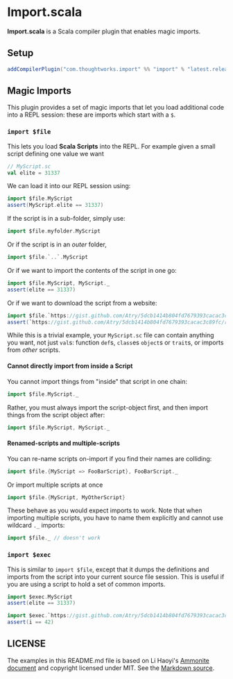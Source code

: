 # Import.scala

**Import.scala** is a Scala compiler plugin that enables magic imports.

## Setup

```sbt
addCompilerPlugin("com.thoughtworks.import" %% "import" % "latest.release")
```

## Magic Imports
This plugin provides a set of magic imports that let you load additional
code into a REPL session: these are imports which start with a `$`.

### `import $file`
     
This lets you load **Scala Scripts** into the REPL. For
example given a small script defining one value we want

```scala
// MyScript.sc
val elite = 31337
```

We can load it into our REPL session using:

```scala
import $file.MyScript
assert(MyScript.elite == 31337)
```


If the script is in a sub-folder, simply use:

```scala
import $file.myfolder.MyScript
```

Or if the script is in an *outer* folder,

```scala
import $file.`..`.MyScript
```

Or if we want to import the contents of the script in one go:

```scala
import $file.MyScript, MyScript._
assert(elite == 31337)
```

Or if we want to download the script from a website:

```scala
import $file.`https://gist.github.com/Atry/5dcb1414b804fd7679393cacac3c89fc/raw/5b1748ab6b45c00be0109686fdb25e85cde11ce0/include-example.sc`
assert(`https://gist.github.com/Atry/5dcb1414b804fd7679393cacac3c89fc/raw/5b1748ab6b45c00be0109686fdb25e85cde11ce0/include-example.sc`.i == 42)
```


While this is a trivial example, your `MyScript.sc` file can
contain anything you want, not just `val`s: function
`def`s, `class`es `object`s or
`trait`s, or imports from *other* scripts.


#### Cannot directly import from inside a Script

 You cannot import things from "inside" that script in
one chain:
```scala
import $file.MyScript._
```

Rather, you must always import the script-object first, and then import
things from the script object after:

```scala
import $file.MyScript, MyScript._
```
#### Renamed-scripts and multiple-scripts


You can re-name scripts on-import if you find their names are
colliding:

```scala
import $file.{MyScript => FooBarScript}, FooBarScript._
```

Or import multiple scripts at once

```scala
import $file.{MyScript, MyOtherScript}
```

These behave as you would expect imports to work. Note that when
importing multiple scripts, you have to name them explicitly and
cannot use wildcard `._` imports:

```scala
import $file._ // doesn't work
```
### `import $exec`
        
This is similar to `import $file`, except that it dumps the definitions and imports from the script into your current source file session.
This is useful if you are using a script to hold a set of common imports.

```scala
import $exec.MyScript
assert(elite == 31337)
```

```scala
import $exec.`https://gist.github.com/Atry/5dcb1414b804fd7679393cacac3c89fc/raw/5b1748ab6b45c00be0109686fdb25e85cde11ce0/include-example.sc`
assert(i == 42)
```

## LICENSE

The examples in this README.md file is based on Li Haoyi's [Ammonite document](http://www.lihaoyi.com/Ammonite/#MagicImports) and copyright licensed under MIT. See the [Markdown source](https://github.com/ThoughtWorksInc/import.scala/raw/master/README.md).

<!--
License
=======


The MIT License (MIT)

Copyright (c) 2014 Li Haoyi (haoyi.sg@gmail.com)

Permission is hereby granted, free of charge, to any person obtaining a copy
of this software and associated documentation files (the "Software"), to deal
in the Software without restriction, including without limitation the rights
to use, copy, modify, merge, publish, distribute, sublicense, and/or sell
copies of the Software, and to permit persons to whom the Software is
furnished to do so, subject to the following conditions:

The above copyright notice and this permission notice shall be included in
all copies or substantial portions of the Software.

THE SOFTWARE IS PROVIDED "AS IS", WITHOUT WARRANTY OF ANY KIND, EXPRESS OR
IMPLIED, INCLUDING BUT NOT LIMITED TO THE WARRANTIES OF MERCHANTABILITY,
FITNESS FOR A PARTICULAR PURPOSE AND NONINFRINGEMENT. IN NO EVENT SHALL THE 
AUTHORS OR COPYRIGHT HOLDERS BE LIABLE FOR ANY CLAIM, DAMAGES OR OTHER 
LIABILITY, WHETHER IN AN ACTION OF CONTRACT, TORT OR OTHERWISE, ARISING 
FROM, OUT OF OR IN CONNECTION WITH THE SOFTWARE OR THE USE OR OTHER 
DEALINGS IN THE SOFTWARE.
-->
